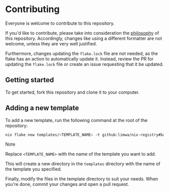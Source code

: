 # Contributing

Everyone is welcome to contribute to this repository.

If you'd like to contribute, please take into consideration the [philosophy](/#philosophy) of this repository. Accordingly, changes like using a different formatter are not welcome, unless they are very well justified.

Furthermore, changes updating the `flake.lock` file are not needed, as the flake has an action to automatically update it. Instead, review the PR for updating the `flake.lock` file or create an issue requesting that it be updated.

## Getting started

To get started, fork this repository and clone it to your computer.

## Adding a new template

To add a new template, run the following command at the root of the repository:

```bash
nix flake new templates/<TEMPLATE_NAME> -t github:limwa/nix-registry#basic
```

> [!NOTE]
> Replace `<TEMPLATE_NAME>` with the name of the template you want to add.

This will create a new directory in the `templates` directory with the name of the template you specified.

Finally, modify the files in the template directory to suit your needs. When you're done, commit your changes and open a pull request.
